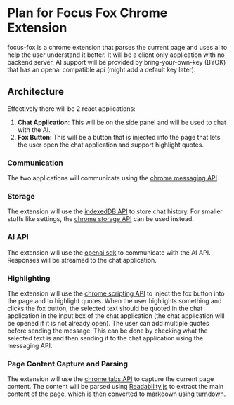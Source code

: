 # Plan for Focus Fox Chrome Extension
focus-fox is a chrome extension that parses the current page and uses ai to help the user understand it better.
It will be a client only application with no backend server.
AI support will be provided by bring-your-own-key (BYOK) that has an openai compatible api (might add a default key later).

## Architecture
Effectively there will be 2 react applications:
1. **Chat Application**: This will be on the side panel and will be used to chat with the AI.
2. **Fox Button**: This will be a button that is injected into the page that lets the user open the chat application and support highlight quotes.

### Communication
The two applications will communicate using the [chrome messaging API](https://developer.chrome.com/docs/extensions/mv3/messaging/).
### Storage
The extension will use the [indexedDB API](https://developer.mozilla.org/en-US/docs/Web/API/IndexedDB_API) to store chat history.
For smaller stuffs like settings, the [chrome storage API](https://developer.chrome.com/docs/extensions/reference/storage) can be used instead.
### AI API
The extension will use the [openai sdk](https://www.npmjs.com/package/openai) to communicate with the AI API.
Responses will be streamed to the chat application.
### Highlighting
The extension will use the [chrome scripting API](https://developer.chrome.com/docs/extensions/reference/scripting) to inject the fox button into the page and to highlight quotes.
When the user highlights something and clicks the fox button, the selected text should be quoted in the chat application in the input box of the chat application (the chat application will be opened if it is not already open).
The user can add multiple quotes before sending the message.
This can be done by checking what the selected text is and then sending it to the chat application using the messaging API.
### Page Content Capture and Parsing
The extension will use the [chrome tabs API](https://developer.chrome.com/docs/extensions/reference/tabs) to capture the current page content.
The content will be parsed using [Readability.js](https://www.npmjs.com/package/@mozilla/readability) to extract the main content of the page, which is then converted to markdown using [turndown](https://www.npmjs.com/package/turndown).
